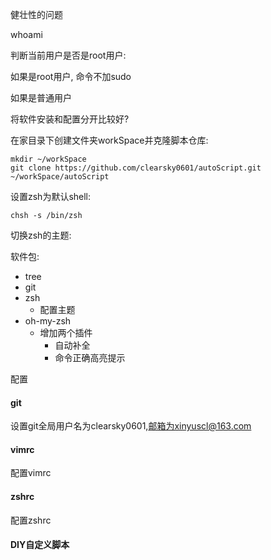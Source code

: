 



健壮性的问题



whoami


判断当前用户是否是root用户:


如果是root用户, 命令不加sudo

如果是普通用户








将软件安装和配置分开比较好?


在家目录下创建文件夹workSpace并克隆脚本仓库:
```
mkdir ~/workSpace
git clone https://github.com/clearsky0601/autoScript.git ~/workSpace/autoScript
```

设置zsh为默认shell:
```
chsh -s /bin/zsh
``` 



切换zsh的主题:


软件包:



- tree
- git
- zsh
  - 配置主题
- oh-my-zsh
  - 增加两个插件
    - 自动补全
    - 命令正确高亮提示









配置



#### git

设置git全局用户名为clearsky0601,邮箱为xinyuscl@163.com









#### vimrc

配置vimrc



#### zshrc

配置zshrc





#### DIY自定义脚本









